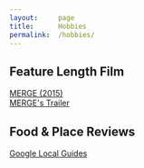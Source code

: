 ```yaml
---
layout:     page
title:      Hobbies
permalink:  /hobbies/
---
```


## Feature Length Film  
[MERGE (2015)](https://vimeo.com/161462112)  
[MERGE's Trailer](https://vimeo.com/145584620)  

## Food & Place Reviews
[Google Local Guides](https://www.google.com/maps/contrib/115720578588500608700/photos/@19.7389287,-30.2482824,3z/data=!4m3!8m2!3m1!1e1)    




